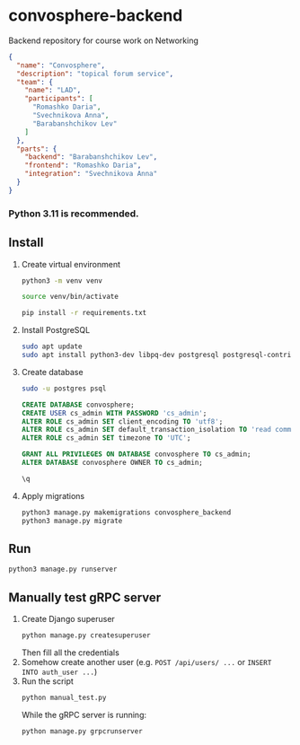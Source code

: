 # convosphere-backend

Backend repository for course work on Networking

```json
{
  "name": "Convosphere",
  "description": "topical forum service",
  "team": {
    "name": "LAD",
    "participants": [
      "Romashko Daria",
      "Svechnikova Anna",
      "Barabanshchikov Lev"
    ]
  },
  "parts": {
    "backend": "Barabanshchikov Lev",
    "frontend": "Romashko Daria",
    "integration": "Svechnikova Anna"
  }
}
```

### Python 3.11 is recommended.

## Install

1. Create virtual environment
    ```bash
    python3 -m venv venv
    
    source venv/bin/activate
    
    pip install -r requirements.txt
    ```

2. Install PostgreSQL
    ```bash
    sudo apt update
    sudo apt install python3-dev libpq-dev postgresql postgresql-contrib
    ```
3. Create database
   ```bash
   sudo -u postgres psql
   ```
   ```sql
   CREATE DATABASE convosphere;
   CREATE USER cs_admin WITH PASSWORD 'cs_admin';
   ALTER ROLE cs_admin SET client_encoding TO 'utf8';
   ALTER ROLE cs_admin SET default_transaction_isolation TO 'read committed';
   ALTER ROLE cs_admin SET timezone TO 'UTC';
   
   GRANT ALL PRIVILEGES ON DATABASE convosphere TO cs_admin;
   ALTER DATABASE convosphere OWNER TO cs_admin;

   \q
   ```
4. Apply migrations
   ```bash
   python3 manage.py makemigrations convosphere_backend
   python3 manage.py migrate
   ```

## Run
   ```bash
   python3 manage.py runserver
   ```

## Manually test gRPC server
1. Create Django superuser
   ```bash
   python manage.py createsuperuser
   ```
   Then fill all the credentials
2. Somehow create another user (e.g. `POST /api/users/ ...` or `INSERT INTO auth_user ...`)
3. Run the script
    ```bash
    python manual_test.py
    ```
   While the gRPC server is running:
   ```bash
   python manage.py grpcrunserver
   ```
